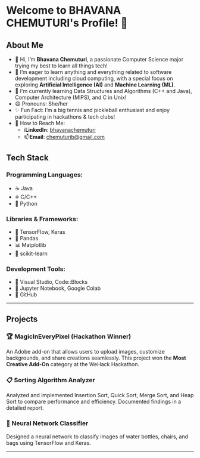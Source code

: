 # Welcome to BHAVANA CHEMUTURI's Profile! 🌟

## About Me
- 👋 Hi, I’m **Bhavana Chemuturi**, a passionate Computer Science major trying my best to learn all things tech!  
- 🌱 I’m eager to learn anything and everything related to software development including cloud computing, with a special focus on exploring **Artificial Intelligence (AI)** and **Machine Learning (ML)**.    
- 🎯 I'm currently learning Data Structures and Algorithms (C++ and Java), Computer Architecture (MIPS), and C in Unix!
- 😄 Pronouns: She/her
- ✨ Fun Fact: I’m a big tennis and pickleball enthusiast and enjoy participating in hackathons & tech clubs!
- 💞️ How to Reach Me:
  - ℹ️**LinkedIn**: [bhavanachemuturi](https://www.linkedin.com/in/bhavana-chemuturi/)   
  - 📫**Email**: chemuturib@gmail.com  

## Tech Stack
### Programming Languages:
- ☕ Java  
- ➕ C/C++  
- 🐍 Python  

### Libraries & Frameworks:
- 🔢 TensorFlow, Keras  
- 🐼 Pandas  
- 📊 Matplotlib
- 🥽 scikit-learn

### Development Tools:
- 📝 Visual Studio, Code::Blocks  
- 📓 Jupyter Notebook, Google Colab  
- 🌱 GitHub  

---

## Projects
### 🏆 MagicInEveryPixel (Hackathon Winner)
An Adobe add-on that allows users to upload images, customize backgrounds, and share creations seamlessly. This project won the **Most Creative Add-On** category at the WeHack Hackathon.

### 📋 Sorting Algorithm Analyzer
Analyzed and implemented Insertion Sort, Quick Sort, Merge Sort, and Heap Sort to compare performance and efficiency. Documented findings in a detailed report.

### 🧠 Neural Network Classifier
Designed a neural network to classify images of water bottles, chairs, and bags using TensorFlow and Keras.

---
